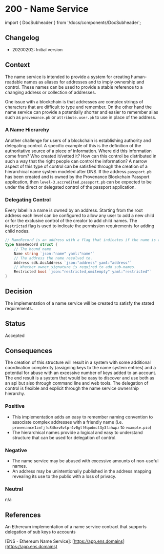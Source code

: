 # 200 - Name Service

import { DocSubheader } from '/docs/components/DocSubheader';

<DocSubheader text= "Name service that provides a hierarchical registry of names similar to the DNS and Ethereum Name Service."
/>

## Changelog

- 20200202: Initial version

## Context

The name service is intended to provide a system for creating human-readable names as aliases for addresses and to imply ownership and control. These names can be used to provide a stable reference to a changing address or collection of addresses.

One issue with a blockchain is that addresses are complex strings of characters that are difficult to type and remember. On the other hand the name service can provide a potentially shorter and easier to remember alias such as `provenance.pb` or `attribute.user.pb` to use in place of the address.

### A Name Hierarchy

Another challenge for users of a blockchain is establishing authority and delegating control. A specific example of this is the definition of the authoritative source of a piece of information. Where did this information come from? Who created it/vetted it? How can this control be distributed in such a way that the right people can control the information? A narrow aspect of this type of control can be satisfied through the creation of a hierarchical name system modeled after DNS. If the address `passport.pb` has been created and is owned by the Provenance Blockchain Passport application, then `level-3.accredited.passport.pb` can be expected to be under the direct or delegated control of the passport application.

### Delegating Control

Every label in a name is owned by an address. Starting from the root address each level can be configured to allow any user to add a new child or for the exclusive control of the creator to add child names. The `Restricted` flag is used to indicate the permission requirements for adding child nodes.

```go
// NameRecord is an address with a flag that indicates if the name is restricted
type NameRecord struct {
    // The bound name
    Name string `json:"name" yaml:"name"`
    // The address the name resolved to.
    Address sdk.AccAddress `json:"address" yaml:"address"`
    // Whether owner signature is required to add sub-names.
    Restricted bool `json:"restricted,omitempty" yaml:"restricted"`
}
```

## Decision

The implementation of a name service will be created to satisfy the stated requirements.

## Status

Accepted

## Consequences

The creation of this structure will result in a system with some additional coordination complexity \(assigning keys to the name system entries\) and a potential for abuse with an excessive number of keys added to an account. The end result is a system that would be easy to discover and use both as an api but also through command line and web tools. The delegation of control is flexible and explicit through the name service ownership hierarchy.

### Positive

- This implementation adds an easy to remember naming convention to associate complex addresses with a friendly name \(i.e. `provenance1zmfjfu84hxv6vtpr4v0glf6qudmct3y3fahwpz` to `example.pio`\)
- The hierarchical names provide a logical and easy to understand structure that can be used for delegation of control.

### Negative

- The name service may be abused with excessive amounts of non-useful names.
- An address may be unintentionally published in the address mapping revealing its use to the public with a loss of privacy.

### Neutral

n/a

## References

An Ethereum implementation of a name service contract that supports delegation of sub keys to accounts

\[ENS - Ethereum Name Service\]: [https://app.ens.domains](https://app.ens.domains)
